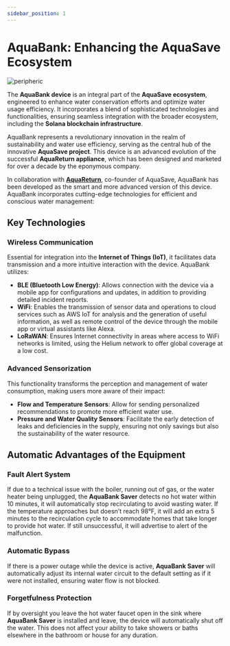 ```yaml
---
sidebar_position: 1
---
```

# AquaBank: Enhancing the AquaSave Ecosystem

![peripheric](/img/depin/peripheric.png)

The **AquaBank device** is an integral part of the **AquaSave ecosystem**, engineered to enhance water conservation efforts and optimize water usage efficiency. It incorporates a blend of sophisticated technologies and functionalities, ensuring seamless integration with the broader ecosystem, including the **Solana blockchain infrastructure**.

AquaBank represents a revolutionary innovation in the realm of sustainability and water use efficiency, serving as the central hub of the innovative **AquaSave project**. This device is an advanced evolution of the successful **AquaReturn appliance**, which has been designed and marketed for over a decade by the eponymous company.

In collaboration with [**AquaReturn**](https://www.aquareturn.com/en/), co-founder of AquaSave, AquaBank has been developed as the smart and more advanced version of this device. AquaBank incorporates cutting-edge technologies for efficient and conscious water management:

## Key Technologies

### Wireless Communication
Essential for integration into the **Internet of Things (IoT)**, it facilitates data transmission and a more intuitive interaction with the device. AquaBank utilizes:
- **BLE (Bluetooth Low Energy)**: Allows connection with the device via a mobile app for configurations and updates, in addition to providing detailed incident reports.
- **WiFi**: Enables the transmission of sensor data and operations to cloud services such as AWS IoT for analysis and the generation of useful information, as well as remote control of the device through the mobile app or virtual assistants like Alexa.
- **LoRaWAN**: Ensures Internet connectivity in areas where access to WiFi networks is limited, using the Helium network to offer global coverage at a low cost.

### Advanced Sensorization
This functionality transforms the perception and management of water consumption, making users more aware of their impact:
- **Flow and Temperature Sensors**: Allow for sending personalized recommendations to promote more efficient water use.
- **Pressure and Water Quality Sensors**: Facilitate the early detection of leaks and deficiencies in the supply, ensuring not only savings but also the sustainability of the water resource.

## Automatic Advantages of the Equipment

### Fault Alert System
If due to a technical issue with the boiler, running out of gas, or the water heater being unplugged, the **AquaBank Saver** detects no hot water within 10 minutes, it will automatically stop recirculating to avoid wasting water. If the temperature approaches but doesn’t reach 98°F, it will add an extra 5 minutes to the recirculation cycle to accommodate homes that take longer to provide hot water. If still unsuccessful, it will advertise to alert of the malfunction.

### Automatic Bypass
If there is a power outage while the device is active, **AquaBank Saver** will automatically adjust its internal water circuit to the default setting as if it were not installed, ensuring water flow is not blocked.

### Forgetfulness Protection
If by oversight you leave the hot water faucet open in the sink where **AquaBank Saver** is installed and leave, the device will automatically shut off the water. This does not affect your ability to take showers or baths elsewhere in the bathroom or house for any duration.
